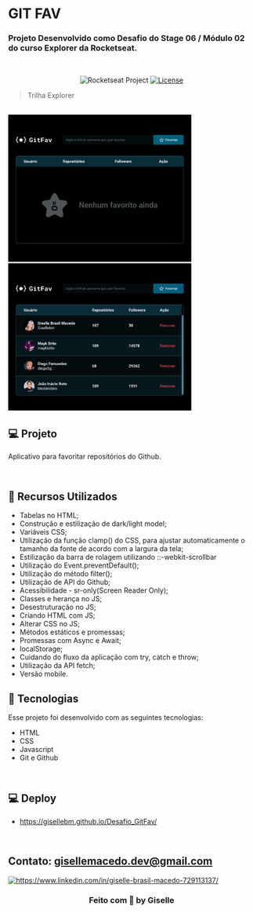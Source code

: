 # GIT FAV

### Projeto Desenvolvido como Desafio do Stage 06 / Módulo 02 do curso Explorer da Rocketseat.

<br/>

<p align="center">
  <img src="https://img.shields.io/static/v1?label=Rocketseat&message=Education&color=8257e5&labelColor=202024" alt="Rocketseat Project" />
  <a href="LICENSE"><img  src="https://img.shields.io/static/v1?label=License&message=MIT&color=8257e5&labelColor=202024" alt="License"></a>
</p>

> Trilha Explorer

<br/>


<img src="./assets/GitFav1.png" height="300px" />

<img src="./assets/GitFav2.png" height="300px" />

<br/>

## 💻 Projeto

Aplicativo para favoritar repositórios do Github.

<br/>

## 🚀 Recursos Utilizados

- Tabelas no HTML;
- Construção e estilização de dark/light model;
- Variáveis CSS;
- Utilização  da função clamp() do CSS, para ajustar automaticamente o tamanho da fonte de acordo com a largura da tela;
- Estilização da barra de rolagem utilizando ::-webkit-scrollbar
- Utilização do Event.preventDefault();
- Utilização do método filter();
- Utilização de API do Github;
- Acessibilidade - sr-only(Screen Reader Only);
- Classes e herança no JS;
- Desestruturação no JS;
- Criando HTML com JS;
- Alterar CSS no JS;
- Métodos estáticos e promessas;
- Promessas com Async e Await;
- localStorage;
- Cuidando do fluxo da aplicação com try, catch e throw;
- Utilização da API fetch;
- Versão mobile.
  <br/>

## 🚀 Tecnologias

Esse projeto foi desenvolvido com as seguintes tecnologias:

- HTML
- CSS
- Javascript
- Git e Github
<br/>

## 💻 Deploy 
- https://gisellebm.github.io/Desafio_GitFav/

<br/>

## Contato: gisellemacedo.dev@gmail.com

<a href="https://www.linkedin.com/in/giselle-brasil-macedo-729113137/" target="_blank"><img src="https://raw.githubusercontent.com/rahuldkjain/github-profile-readme-generator/master/src/images/icons/Social/linked-in-alt.svg" alt="https://www.linkedin.com/in/giselle-brasil-macedo-729113137/" height="30" width="40" /></a>
<br/>




<h3 align="center">Feito com 💜 by Giselle</h3>
